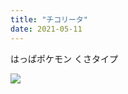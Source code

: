 ```yaml
---
title: "チコリータ"
date: 2021-05-11
---
```

はっぱポケモン
くさタイプ

![](https://zukan.pokemon.co.jp/zukan-api/up/images/index/cf70c6be9a81972f5d18b93dedcb456e.png)

